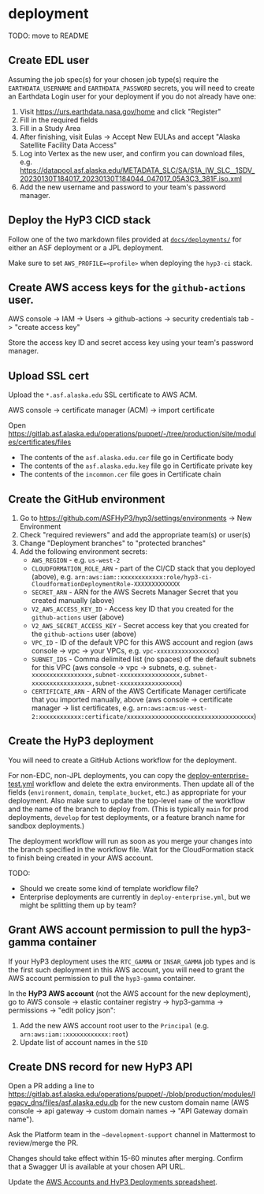 # deployment

TODO: move to README

## Create EDL user

Assuming the job spec(s) for your chosen job type(s) require the `EARTHDATA_USERNAME` and `EARTHDATA_PASSWORD` secrets,
you will need to create an Earthdata Login user for your deployment if you do not already have one:

1. Visit https://urs.earthdata.nasa.gov/home and click "Register"
2. Fill in the required fields
3. Fill in a Study Area
4. After finishing, visit Eulas -> Accept New EULAs and accept "Alaska Satellite Facility Data Access"
5. Log into Vertex as the new user, and confirm you can download files, e.g. https://datapool.asf.alaska.edu/METADATA_SLC/SA/S1A_IW_SLC__1SDV_20230130T184017_20230130T184044_047017_05A3C3_381F.iso.xml
6. Add the new username and password to your team's password manager.

## Deploy the HyP3 CICD stack

Follow one of the two markdown files provided at [`docs/deployments/`](./docs/deployments/)
for either an ASF deployment or a JPL deployment.

Make sure to set `AWS_PROFILE=<profile>` when deploying the `hyp3-ci` stack.

## Create AWS access keys for the `github-actions` user.

AWS console -> IAM -> Users -> github-actions -> security credentials tab -> "create access key"

Store the access key ID and secret access key using your team's password manager.

## Upload SSL cert

Upload the `*.asf.alaska.edu` SSL certificate to AWS ACM.

AWS console -> certificate manager (ACM) -> import certificate

Open https://gitlab.asf.alaska.edu/operations/puppet/-/tree/production/site/modules/certificates/files
- The contents of the `asf.alaska.edu.cer` file go in Certificate body
- The contents of the `asf.alaska.edu.key` file go in Certificate private key
- The contents of the `incommon.cer` file goes in Certificate chain

## Create the GitHub environment

1. Go to https://github.com/ASFHyP3/hyp3/settings/environments -> New Environment
2. Check "required reviewers" and add the appropriate team(s) or user(s)
3. Change "Deployment branches" to "protected branches"
4. Add the following environment secrets:
    - `AWS_REGION` - e.g. `us-west-2`
    - `CLOUDFORMATION_ROLE_ARN` - part of the CI/CD stack that you deployed (above), e.g. `arn:aws:iam::xxxxxxxxxxxx:role/hyp3-ci-CloudformationDeploymentRole-XXXXXXXXXXXXX`
    - `SECRET_ARN` - ARN for the AWS Secrets Manager Secret that you created manually (above)
    - `V2_AWS_ACCESS_KEY_ID` - Access key ID that you created for the `github-actions` user (above)
    - `V2_AWS_SECRET_ACCESS_KEY` - Secret access key that you created for the `github-actions` user (above)
    - `VPC_ID` - ID of the default VPC for this AWS account and region (aws console -> vpc -> your VPCs, e.g. `vpc-xxxxxxxxxxxxxxxxx`)
    - `SUBNET_IDS` - Comma delimited list (no spaces) of the default subnets for this VPC (aws console -> vpc -> subnets, e.g. `subnet-xxxxxxxxxxxxxxxxx,subnet-xxxxxxxxxxxxxxxxx,subnet-xxxxxxxxxxxxxxxxx,subnet-xxxxxxxxxxxxxxxxx`)
    - `CERTIFICATE_ARN` - ARN of the AWS Certificate Manager certificate that you imported manually, above (aws console -> certificate manager -> list certificates, e.g. `arn:aws:acm:us-west-2:xxxxxxxxxxxx:certificate/xxxxxxxxxxxxxxxxxxxxxxxxxxxxxxxxxxxx`)

## Create the HyP3 deployment

You will need to create a GitHub Actions workflow for the deployment.

For non-EDC, non-JPL deployments, you can copy the
[deploy-enterprise-test.yml](.github/workflows/deploy-enterprise-test.yml) workflow
and delete the extra environments.
Then update all of the fields (`environment`, `domain`, `template_bucket`, etc.) as appropriate for your deployment.
Also make sure to update the top-level `name` of the workflow and the name of the branch to deploy from.
(This is typically `main` for prod deployments, `develop` for test deployments, or a feature branch name for sandbox deployments.)

The deployment workflow will run as soon as you merge your changes into the branch specified in the workflow file.
Wait for the CloudFormation stack to finish being created in your AWS account.

TODO:
- Should we create some kind of template workflow file?
- Enterprise deployments are currently in `deploy-enterprise.yml`, but we might be splitting them up by team?

## Grant AWS account permission to pull the hyp3-gamma container

If your HyP3 deployment uses the `RTC_GAMMA` or `INSAR_GAMMA` job types
and is the first such deployment in this AWS account,
you will need to grant the AWS account permission to pull the `hyp3-gamma` container.

In the **HyP3 AWS account** (not the AWS account for the new deployment),
go to AWS console -> elastic container registry -> hyp3-gamma -> permissions -> "edit policy json":
1. Add the new AWS account root user to the `Principal` (e.g. `arn:aws:iam::xxxxxxxxxxxx:root`)
2. Update list of account names in the `SID`

## Create DNS record for new HyP3 API

Open a PR adding a line to https://gitlab.asf.alaska.edu/operations/puppet/-/blob/production/modules/legacy_dns/files/asf.alaska.edu.db
for the new custom domain name (AWS console -> api gateway -> custom domain names -> "API Gateway domain name").

Ask the Platform team in the `~development-support` channel in Mattermost to review/merge the PR.

Changes should take effect within 15-60 minutes after merging.
Confirm that a Swagger UI is available at your chosen API URL.

Update the [AWS Accounts and HyP3 Deployments spreadsheet](https://docs.google.com/spreadsheets/d/1gHxgVbgQbqFNMQQe042Ku5L2pM6LLTOBDOFgO1FgZeU/).
